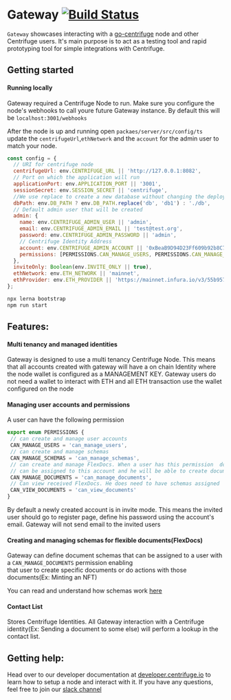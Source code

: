# Gateway [![Build Status](https://travis-ci.com/centrifuge/gateway.svg?token=LpuoLEpkXWjp999VGisL&branch=develop)](https://travis-ci.com/centrifuge/gateway)
`Gateway` showcases interacting with a [go-centrifuge](https://github.com/centrifuge/go-centrifuge/) node and other Centrifuge users. It's main purpose is to act as a testing tool and rapid prototyping tool for simple integrations with Centrifuge.


## Getting started

#### Running locally

Gateway required a Centrifuge Node to run. Make sure you configure the node's webhooks to call youre future Gateway instance.
By default this will be `localhost:3001/webhooks`
 
 After the node is up and running open `packaes/server/src/config/ts`
update  the `centrifugeUrl`,`ethNetwork` and the `account` for the admin user to match your node.

```javascript
const config = {
  // URI for centrifuge node
  centrifugeUrl: env.CENTRIFUGE_URL || 'http://127.0.0.1:8082',
  // Port on which the application will run
  applicationPort: env.APPLICATION_PORT || '3001',
  sessionSecret: env.SESSION_SECRET || 'centrifuge',
  //We use replace to create a new database without changing the deployment config
  dbPath: env.DB_PATH ? env.DB_PATH.replace('db', 'db1') : './db',
  // Default admin user that will be created
  admin: {
    name: env.CENTRIFUGE_ADMIN_USER || 'admin',
    email: env.CENTRIFUGE_ADMIN_EMAIL || 'test@test.org',
    password: env.CENTRIFUGE_ADMIN_PASSWORD || 'admin',
    // Centrifuge Identity Address
    account: env.CENTRIFUGE_ADMIN_ACCOUNT || '0xBeaB9D94D23Ff609b92b8C739f4EE13bCe918F8c',
    permissions: [PERMISSIONS.CAN_MANAGE_USERS, PERMISSIONS.CAN_MANAGE_SCHEMAS, PERMISSIONS.CAN_MANAGE_DOCUMENTS],
  },
  inviteOnly: Boolean(env.INVITE_ONLY || true),
  ethNetwork: env.ETH_NETWORK || 'mainnet',
  ethProvider: env.ETH_PROVIDER || 'https://mainnet.infura.io/v3/55b957b5c6be42c49e6d48cbb102bdd5',
};

```

```javascript
npx lerna bootstrap
npm run start
```


 ## Features:
 #### Multi tenancy and managed identities

 Gateway is designed to use a multi tenancy Centrifuge Node. This means that all accounts created with gateway will
 have a on chain Identity where the node wallet is configured as a MANAGEMENT KEY. Gateway users do not 
 need a wallet to interact with ETH and all ETH transaction use the wallet configured on the node
 #### Managing user accounts and permissions
 
 A user can have the following permission
  
 ```javascript
export enum PERMISSIONS {
  // can create and manage user accounts
  CAN_MANAGE_USERS = 'can_manage_users', 
  // can create and manage schemas
  CAN_MANAGE_SCHEMAS = 'can_manage_schemas',
  // can create and manage FlexDocs. When a user has this permission  document schemas 
  // can be assigned to this account and he will be able to create documents
  CAN_MANAGE_DOCUMENTS = 'can_manage_documents', 
  // Can view received FlexDocs. He does need to have schemas assigned
  CAN_VIEW_DOCUMENTS = 'can_view_documents' 
}
``` 


By default a newly created account is in invite mode. This means the invited user should go to
register page, define his password using the account's email.
Gateway will not send email to the invited users
 
 
 #### Creating and managing schemas for flexible documents(FlexDocs)
 
 Gateway can define document schemas that can be assigned to a user with a `CAN_MANAGE_DOCUMENTS` permission enabling  
 that user to create specific documents or do actions with those documents(Ex: Minting an NFT)

You can read and understand how schemas work [here](https://centrifuge.hackmd.io/@rQf339bfSHi_a3rLcEuoaQ/S1Ofvf34B)
 
 
 #### Contact List
 
Stores Centrifuge Identities. All Gateway interaction with a Centrifuge identity(Ex: Sending a document to some else)
will perform a lookup in the contact list. 


## Getting help:
 Head over to our developer documentation at [developer.centrifuge.io](http://developer.centrifuge.io) to learn how to setup a node and interact with it. If you have any questions, feel free to join our [slack channel](https://join.slack.com/t/centrifuge-io/shared_invite/enQtNDYwMzQ5ODA3ODc0LTU4ZjU0NDNkOTNhMmUwNjI2NmQ2MjRiNzA4MGIwYWViNTkxYzljODU2OTk4NzM4MjhlOTNjMDAwNWZkNzY2YWY) 
